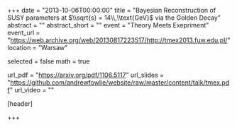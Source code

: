 +++
date = "2013-10-06T00:00:00"
title = "Bayesian Reconstruction of SUSY parameters at $\\sqrt{s} = 14\\,\\text{GeV}$ via the Golden Decay"
abstract = ""
abstract_short = ""
event = "Theory Meets Exepriment"
event_url = "https://web.archive.org/web/20130817223517/http://tmex2013.fuw.edu.pl/"
location = "Warsaw"

selected = false
math = true

url_pdf = "https://arxiv.org/pdf/1106.5117"
url_slides = "https://github.com/andrewfowlie/website/raw/master/content/talk/tmex.pdf"
url_video = ""

[header]

+++

